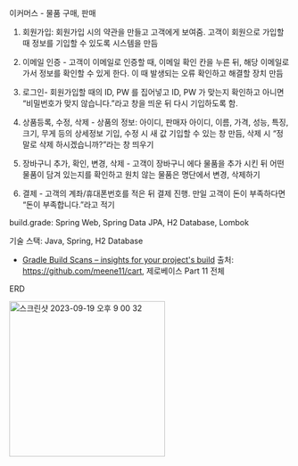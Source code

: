 이커머스 - 물품 구매, 판매

1. 회원가입: 회원가입 시의 약관을 만들고 고객에게 보여줌. 고객이 회원으로
가입할 때 정보를 기입할 수 있도록 시스템을 만듬

2. 이메일 인증 - 고객이 이메일로 인증할 때, 이메일 확인 칸을 누른 뒤, 해당 이메일로 가서 정보를
확인할 수 있게 한다. 이 때 발생되는 오류 확인하고 해결할 장치 만듬

3. 로그인- 회원가입할 때의 ID, PW 를 집어넣고 ID, PW 가 맞는지 확인하고 아니면
“비밀번호가 맞지 않습니다.”라고 창을 띄운 뒤 다시 기입하도록 함.

4. 상품등록, 수정, 삭제 - 상품의 정보: 아이디, 판매자 아이디, 이름, 가격, 성능,
특징, 크기, 무게 등의 상세정보 기입, 수정 시 새 값 기입할 수 있는 창 만듬,
삭제 시 “정말로 삭제 하시겠습니까?”라는 창 띄우기

5. 장바구니 추가, 확인, 변경, 삭제 - 고객이 장바구니 에다 물품을 추가 시킨 뒤
어떤 물품이 담겨 있는지를 확인하고 원치 않는 물품은 명단에서 변경, 삭제하기

6. 결제 - 고객의 계좌/휴대폰번호를 적은 뒤 결제 진행. 만일 고객이 돈이 부족하다면 “돈이 부족합니다.”라고 적기

build.grade: Spring Web, Spring Data JPA, H2 Database, Lombok
 
기술 스택: Java, Spring, H2 Database
* [Gradle Build Scans – insights for your project's build](https://scans.gradle.com#gradle)
출처: https://github.com/meene11/cart, 제로베이스 Part 11 전체

ERD




<img width="279" alt="스크린샷 2023-09-19 오후 9 00 32" src="https://github.com/mgcztech576/e-commerce/assets/127584002/f00d4740-0357-4b81-9766-6b0293ec18bf">

